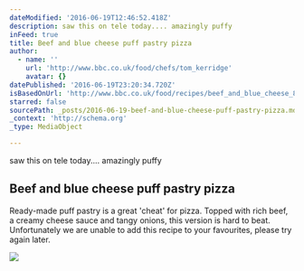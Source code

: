 ```yaml
---
dateModified: '2016-06-19T12:46:52.418Z'
description: saw this on tele today.... amazingly puffy
inFeed: true
title: Beef and blue cheese puff pastry pizza
author:
  - name: ''
    url: 'http://www.bbc.co.uk/food/chefs/tom_kerridge'
    avatar: {}
datePublished: '2016-06-19T23:20:34.720Z'
isBasedOnUrl: 'http://www.bbc.co.uk/food/recipes/beef_and_blue_cheese_89652'
starred: false
sourcePath: _posts/2016-06-19-beef-and-blue-cheese-puff-pastry-pizza.md
_context: 'http://schema.org'
_type: MediaObject

---
```

saw this on tele today.... amazingly puffy

<article style=""><h1>Beef and blue cheese puff pastry pizza</h1><p>Ready-made puff pastry is a great 'cheat' for pizza. Topped with rich beef, a creamy cheese sauce and tangy onions, this version is hard to beat. Unfortunately we are unable to add this recipe to your favourites, please try again later.</p><img src="http://ichef.bbci.co.uk/food/ic/food_16x9_448/recipes/beef_and_blue_cheese_89652_16x9.jpg" /></article>